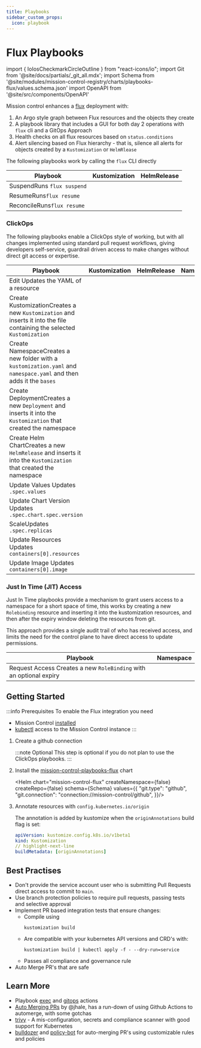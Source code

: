 ```yaml
---
title: Playbooks
sidebar_custom_props:
  icon: playbook
---
```


# <Icon name="flux"/> Flux Playbooks

import { IoIosCheckmarkCircleOutline } from "react-icons/io";
import Git from '@site/docs/partials/\_git_all.mdx';
import Schema from '@site/modules/mission-control-registry/charts/playbooks-flux/values.schema.json'
import OpenAPI from '@site/src/components/OpenAPI'

Mission control enhances a [flux](https://fluxcd.io/flux) deployment with:

1. An Argo style graph between Flux resources and the objects they create
2. A playbook library that includes a GUI for both day 2 operations with `flux` cli and a GitOps Approach
3. Health checks on all flux resources based on `status.conditions`
4. Alert silencing based on Flux hierarchy - that is, silence all alerts for objects created by a `Kustomization` or `HelmRlease`

The following playbooks work by calling the `flux` CLI directly

| Playbook                                                               | <Icon name="kustomize"/> Kustomization                  | <Icon name="helm"/> HelmRelease                         |
| ---------------------------------------------------------------------- | ------------------------------------------------------- | ------------------------------------------------------- |
| <Icon name="flux">Suspend</Icon><Tooltip>Runs `flux suspend`</Tooltip> | <IoIosCheckmarkCircleOutline color='green' size={24} /> | <IoIosCheckmarkCircleOutline color='green' size={24} /> |
| <Icon name="flux">Resume</Icon><Tooltip>Runs`flux resume`</Tooltip>    | <IoIosCheckmarkCircleOutline color='green' size={24} /> | <IoIosCheckmarkCircleOutline color='green' size={24} /> |
| <Icon name="flux">Reconcile</Icon><Tooltip>Runs`flux resume`</Tooltip> | <IoIosCheckmarkCircleOutline color='green' size={24} /> | <IoIosCheckmarkCircleOutline color='green' size={24} /> |

### ClickOps

The following playbooks enable a ClickOps style of working, but with all changes implemented using standard pull request workflows, giving developers self-service, guardrail driven access to make changes without direct git access or expertise.

| Playbook                                                                                                                                                           | <Icon name="kustomize" > Kustomization</Icon>           | <Icon name="helm"> HelmRelease</Icon>                   | <Icon name="k8s-namespace"> Namespace</Icon>            | <Icon name="k8s-deployment"> Deployment</Icon>          |
| ------------------------------------------------------------------------------------------------------------------------------------------------------------------ | ------------------------------------------------------- | ------------------------------------------------------- | ------------------------------------------------------- | ------------------------------------------------------- |
| <Icon name="kustomize"> Edit </Icon> <Tooltip>Updates the YAML of a resource</Tooltip>                                                                             | <IoIosCheckmarkCircleOutline color='green' size={24} /> | <IoIosCheckmarkCircleOutline color='green' size={24} /> | <IoIosCheckmarkCircleOutline color='green' size={24} /> | <IoIosCheckmarkCircleOutline color='green' size={24} /> |
| <Icon name="kustomize"/> Create Kustomization<Tooltip>Creates a new `Kustomization` and inserts it into the file containing the selected `Kustomization`</Tooltip> | <IoIosCheckmarkCircleOutline color='green' size={24} /> |                                                         |                                                         |                                                         |
| <Icon name="k8s-namespace"/> Create Namespace<Tooltip>Creates a new folder with a `kustomization.yaml` and `namespace.yaml` and then adds it the `bases`</Tooltip> | <IoIosCheckmarkCircleOutline color='green' size={24} /> |                                                         |                                                         |                                                         |
| <Icon name="k8s-deployment"/> Create Deployment<Tooltip>Creates a new `Deployment` and inserts it into the `Kustomization` that created the namespace</Tooltip>    |                                                         |                                                         | <IoIosCheckmarkCircleOutline color='green' size={24} /> |                                                         |
| <Icon name="helm"/> Create Helm Chart<Tooltip>Creates a new `HelmRelease` and inserts it into the `Kustomization` that created the namespace</Tooltip>             |                                                         |                                                         | <IoIosCheckmarkCircleOutline color='green' size={24} /> |                                                         |
| <Icon name="helm"/> Update Values <Tooltip>Updates `.spec.values`</Tooltip>                                                                                        |                                                         | <IoIosCheckmarkCircleOutline color='green' size={24} /> |                                                         |                                                         |
| <Icon name="helm"/> Update Chart Version <Tooltip>Updates `.spec.chart.spec.version`</Tooltip>                                                                     |                                                         | <IoIosCheckmarkCircleOutline color='green' size={24} /> |                                                         |                                                         |
| <Icon name="scale-out" className="h-5 w-auto"/> Scale<Tooltip>Updates `.spec.replicas`</Tooltip>                                                                   |                                                         |                                                         |                                                         | <IoIosCheckmarkCircleOutline color='green' size={24} /> |
| <Icon name="scale-up" className="h-5 w-auto"/> Update Resources <Tooltip>Updates `containers[0].resources`</Tooltip>                                               |                                                         |                                                         |                                                         | <IoIosCheckmarkCircleOutline color='green' size={24} /> |
| <Icon name="docker"/> Update Image <Tooltip>Updates `containers[0].image`</Tooltip>                                                                                |                                                         |                                                         |                                                         | <IoIosCheckmarkCircleOutline color='green' size={24} /> |

### Just In Time (JIT) Access

Just In Time playbooks provide a mechanism to grant users access to a namespace for a short space of time, this works by creating a new `Rolebinding` resource and inserting it into the kustomization resources, and then after the expiry window deleting the resources from git.

This approach provides a single audit trail of who has received access, and limits the need for the control plane to have direct access to update permissions.

| Playbook                                                                                                             | <Icon name="k8s-namespace"/> Namespace                  |
| -------------------------------------------------------------------------------------------------------------------- | ------------------------------------------------------- |
| <Icon name="k8s-rolebinding"/> Request Access <Tooltip>Creates a new `RoleBinding` with an optional expiry</Tooltip> | <IoIosCheckmarkCircleOutline color='green' size={24} /> |

## Getting Started

:::info Prerequisites
To enable the Flux integration you need

- Mission Control [installed](/installation/)
- [kubectl](/installation/saas/kubectl) access to the Mission Control instance
  :::

1. Create a github connection
   <p/>
   :::note Optional
   This step is optional if you do not plan to use the ClickOps playbooks.
   :::

   <Git/>

2. Install the [mission-control-playbooks-flux](https://artifacthub.io/packages/helm/flanksource/mission-control-playbooks-flux) chart

   <Helm chart="mission-control-flux"
   createNamespace={false}
   createRepo={false}
   schema={Schema}
   values={{
     "git.type": "github",
     "git.connection": "connection://mission-control/github",
   }}/>

3. Annotate resources with `config.kubernetes.io/origin`

   The annotation is added by kustomize when the `originAnnotations` build flag is set:

   ```yaml title='kustomization.yaml'
   apiVersion: kustomize.config.k8s.io/v1beta1
   kind: Kustomization
   // highlight-next-line
   buildMetadata: [originAnnotations]
   ```

## Best Practises

- Don't provide the service account user who is submitting Pull Requests direct access to commit to `main`.
- Use branch protection policies to require pull requests, passing tests and selective approval
- Implement PR based integration tests that ensure changes:
  - Compile using
    ```shell
    kustomization build
    ```
  - Are compatible with your kubernetes API versions and CRD's with:
    ```shell
    kustomization build | kubectl apply -f - --dry-run=service
    ```
  - Passes all compliance and governance rule
- Auto Merge PR's that are safe

## Learn More

- Playbook [exec](/guide/playbooks/actions/exec) and [gitops](/guide/playbooks/actions/gitops) actions
- [<iconify-icon icon="lets-icons:external"/> Auto Merging PRs](https://jhale.dev/posts/auto-merging-prs/) by @jhale, has a run-down of using Github Actions to automerge, with some gotchas
- [<iconify-icon icon="lets-icons:external"/> trivy](https://trivy.dev/) - A mis-configuration, secrets and compliance scanner with good support for Kubernetes
- [<iconify-icon icon="lets-icons:external"/> bulldozer](https://github.com/palantir/bulldozer) and [<iconify-icon icon="lets-icons:external"/> policy-bot](https://github.com/palantir/policy-bot) for auto-merging PR's using customizable rules and policies
